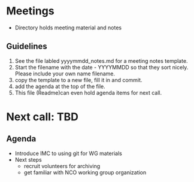 # Meetings

- Directory holds meeting material and notes

  
## Guidelines
1. See the file labled yyyymmdd_notes.md for a meeting notes template.
1. Start the filename with the date - YYYYMMDD so that they sort nicely. Please include your own name filename. 
1. copy the template to a new file, fill it in and commit.
1. add the agenda at the top of the file.  
1. This file (Readme)can even hold agenda items for next call.

# Next call: TBD
## Agenda
- Introduce IMC to using git for WG materials
- Next steps
  - recruit volunteers for archiving
  - get familiar with NCO working group organization



